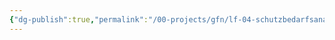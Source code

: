 ```yaml
---
{"dg-publish":true,"permalink":"/00-projects/gfn/lf-04-schutzbedarfsanalyse-im-eigenen-arbeitsbereich-durchfuehren/","tags":["inProgress"],"noteIcon":"","updated":"2024-06-17T06:29:54.740+02:00"}
---
```





